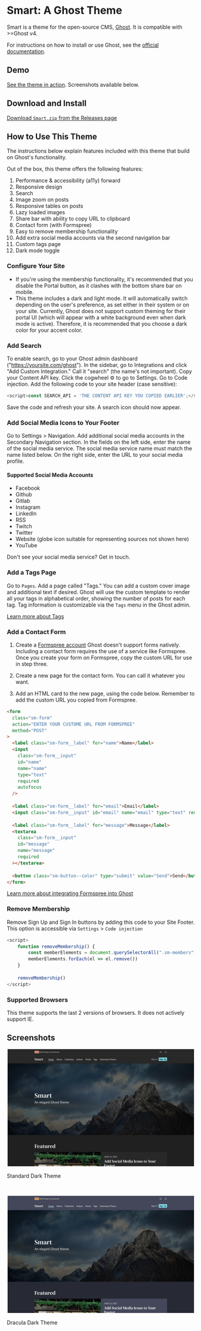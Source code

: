 # Smart: A Ghost Theme

Smart is a theme for the open-source CMS, [Ghost](https://ghost.org/). It is compatible with >=Ghost v4.

For instructions on how to install or use Ghost, see the [official documentation](https://ghost.org/help/).

## Demo

[See the theme in action](https://demo.ryanfeigenbaum.com). Screenshots available below.

## Download and Install

[Download `Smart.zip` from the Releases page](https://github.com/royalfig/smart/releases)

## How to Use This Theme

The instructions below explain features included with this theme that build on Ghost's functionality.

Out of the box, this theme offers the following features:

1. Performance & accessibility (a11y) forward
2. Responsive design
3. Search
4. Image zoom on posts
5. Responsive tables on posts
6. Lazy loaded images
7. Share bar with ability to copy URL to clipboard
8. Contact form (with Formspree)
9. Easy to remove membership functionality
10. Add extra social media accounts via the second navigation bar
11. Custom tags page
12. Dark mode toggle

### Configure Your Site

- If you're using the membership functionality, it's recommended that you disable the Portal button, as it clashes with the bottom share bar on mobile.
- This theme includes a dark and light mode. It will automatically switch depending on the user's preference, as set either in their system or on your site. Currently, Ghost does not support custom theming for their portal UI (which will appear with a white background even when dark mode is active). Therefore, it is recommended that you choose a dark color for your accent color.

### Add Search

To enable search, go to your Ghost admin dashboard ("https://yoursite.com/ghost"). In the sidebar, go to Integrations and click "Add Custom Integration." Call it "search" (the name's not important). Copy your Content API key. Click the cogwheel ⚙️ to go to Settings. Go to Code injection. Add the following code to your site header (case sensitive):

```javascript
<script>const SEARCH_API = 'THE CONTENT API KEY YOU COPIED EARLIER';</script>
```

Save the code and refresh your site. A search icon should now appear.

### Add Social Media Icons to Your Footer

Go to Settings > Navigation. Add additional social media accounts in the Secondary Navigation section. In the fields on the left side, enter the name of the social media service. The social media service name must match the name listed below. On the right side, enter the URL to your social media profile.

#### Supported Social Media Accounts

- Facebook
- Github
- Gitlab
- Instagram
- LinkedIn
- RSS
- Twitch
- Twitter
- Website (globe icon suitable for representing sources not shown here)
- YouTube

Don't see your social media service? Get in touch.

### Add a Tags Page

Go to `Pages`. Add a page called "Tags." You can add a custom cover image and additional text if desired. Ghost will use the custom template to render all your tags in alphabetical order, showing the number of posts for each tag. Tag information is customizable via the `Tags` menu in the Ghost admin.

[Learn more about Tags](https://ghost.org/help/organising-content/#tagging-content)

### Add a Contact Form

1. Create a [Formspree account](https://formspree.io/)
   Ghost doesn't support forms natively. Including a contact form requires the use of a service like Formspree. Once you create your form on Formspree, copy the custom URL for use in step three.

2. Create a new page for the contact form. You can call it whatever you want.

3. Add an HTML card to the new page, using the code below. Remember to add the custom URL you copied from Formspree.

```html
<form
  class="sm-form"
  action="ENTER YOUR CUSTOME URL FROM FORMSPREE"
  method="POST"
>
  <label class="sm-form__label" for="name">Name</label>
  <input
    class="sm-form__input"
    id="name"
    name="name"
    type="text"
    required
    autofocus
  />

  <label class="sm-form__label" for="email">Email</label>
  <input class="sm-form__input" id="email" name="email" type="text" required />

  <label class="sm-form__label" for="message">Message</label>
  <textarea
    class="sm-form__input"
    id="message"
    name="message"
    required
  ></textarea>

  <button class="sm-button--color" type="submit" value="Send">Send</button>
</form>
```

[Learn more about integrating Formspree into Ghost](https://ghost.org/integrations/formspree/)

### Remove Membership

Remove Sign Up and Sign In buttons by adding this code to your Site Footer. This option is accessible via `Settings` > `Code injection`

```js
<script>
    function removeMembership() {
        const memberElements = document.querySelectorAll(".sm-members");
        memberElements.forEach(el => el.remove())
    }

    removeMembership()
</script>
```

### Supported Browsers

This theme supports the last 2 versions of browsers. It does not actively support IE.

## Screenshots

<p align="center">
  <img src="assets/screenshot-desktop.png">
</p>

Standard Dark Theme

<br>

<p align="center">
  <img src="assets/screenshot-dracula.png">
</p>

Dracula Dark Theme
